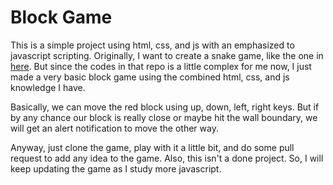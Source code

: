 # Block Game

This is a simple project using html, css, and js with an emphasized to javascript scripting. Originally, I want to create a snake game, like the one in [here](!http://patorjk.com/games/snake/). But since the codes in that repo is a little complex for me now, I just made a very basic block game using the combined html, css, and js knowledge I have. 

Basically, we can move the red block using up, down, left, right keys. But if by any chance our block is really close or maybe hit the wall boundary, we will get an alert notification to move the other way. 

Anyway, just clone the game, play with it a little bit, and do some pull request to add any idea to the game. Also, this isn't a done project. So, I will keep updating the game as I study more javascript.
